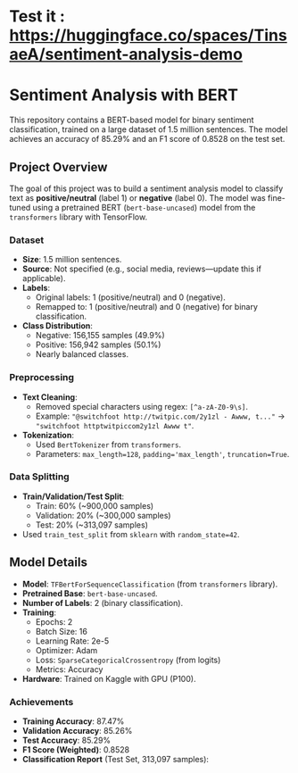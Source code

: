 # Test it : https://huggingface.co/spaces/TinsaeA/sentiment-analysis-demo

# Sentiment Analysis with BERT

This repository contains a BERT-based model for binary sentiment classification, trained on a large dataset of 1.5 million sentences. The model achieves an accuracy of 85.29% and an F1 score of 0.8528 on the test set.

## Project Overview

The goal of this project was to build a sentiment analysis model to classify text as **positive/neutral** (label 1) or **negative** (label 0). The model was fine-tuned using a pretrained BERT (`bert-base-uncased`) model from the `transformers` library with TensorFlow.

### Dataset
- **Size**: 1.5 million sentences.
- **Source**: Not specified (e.g., social media, reviews—update this if applicable).
- **Labels**:
  - Original labels: 1 (positive/neutral) and 0 (negative).
  - Remapped to: 1 (positive/neutral) and 0 (negative) for binary classification.
- **Class Distribution**:
  - Negative: 156,155 samples (49.9%)
  - Positive: 156,942 samples (50.1%)
  - Nearly balanced classes.

### Preprocessing
- **Text Cleaning**:
  - Removed special characters using regex: `[^a-zA-Z0-9\s]`.
  - Example: `"@switchfoot http://twitpic.com/2y1zl - Awww, t..."` → `"switchfoot httptwitpiccom2y1zl Awww t"`.
- **Tokenization**:
  - Used `BertTokenizer` from `transformers`.
  - Parameters: `max_length=128`, `padding='max_length'`, `truncation=True`.

### Data Splitting
- **Train/Validation/Test Split**:
  - Train: 60% (~900,000 samples)
  - Validation: 20% (~300,000 samples)
  - Test: 20% (~313,097 samples)
- Used `train_test_split` from `sklearn` with `random_state=42`.

## Model Details

- **Model**: `TFBertForSequenceClassification` (from `transformers` library).
- **Pretrained Base**: `bert-base-uncased`.
- **Number of Labels**: 2 (binary classification).
- **Training**:
  - Epochs: 2
  - Batch Size: 16
  - Learning Rate: 2e-5
  - Optimizer: Adam
  - Loss: `SparseCategoricalCrossentropy` (from logits)
  - Metrics: Accuracy
- **Hardware**: Trained on Kaggle with GPU (P100).

### Achievements
- **Training Accuracy**: 87.47%
- **Validation Accuracy**: 85.26%
- **Test Accuracy**: 85.29%
- **F1 Score (Weighted)**: 0.8528
- **Classification Report** (Test Set, 313,097 samples):
